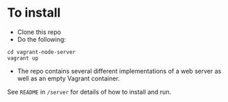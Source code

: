 # To install

- Clone this repo
- Do the following:
```
cd vagrant-node-server
vagrant up
```

- The repo contains several different implementations of a web server as well as an empty Vagrant container.

See `README` in `/server` for details of how to install and run.


